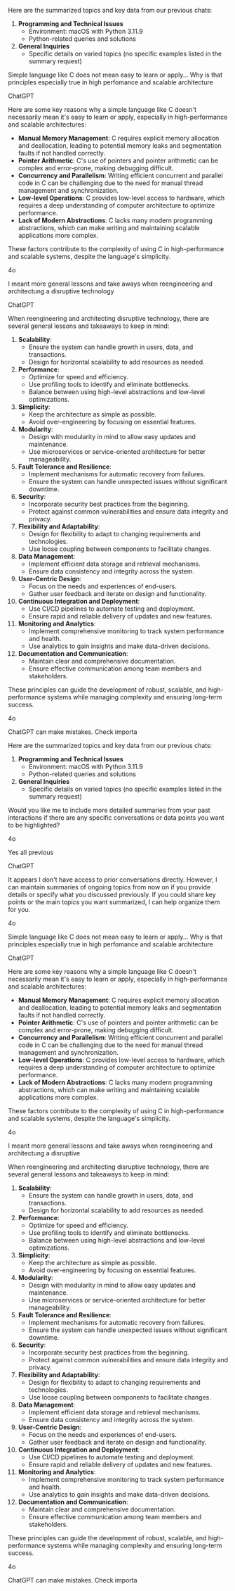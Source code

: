 Here are the summarized topics and key data from our previous chats:

1. **Programming and Technical Issues**
    - Environment: macOS with Python 3.11.9
    - Python-related queries and solutions
2. **General Inquiries**
    - Specific details on varied topics (no specific examples listed in the summary request)

Simple language like C does not mean easy to learn or apply... Why is that principles especially true in high perfomance and scalable architecture

ChatGPT

Here are some key reasons why a simple language like C doesn't necessarily mean it's easy to learn or apply, especially in high-performance and scalable architectures:

- **Manual Memory Management**: C requires explicit memory allocation and deallocation, leading to potential memory leaks and segmentation faults if not handled correctly.
- **Pointer Arithmetic**: C's use of pointers and pointer arithmetic can be complex and error-prone, making debugging difficult.
- **Concurrency and Parallelism**: Writing efficient concurrent and parallel code in C can be challenging due to the need for manual thread management and synchronization.
- **Low-level Operations**: C provides low-level access to hardware, which requires a deep understanding of computer architecture to optimize performance.
- **Lack of Modern Abstractions**: C lacks many modern programming abstractions, which can make writing and maintaining scalable applications more complex.

These factors contribute to the complexity of using C in high-performance and scalable systems, despite the language's simplicity.

4o

I meant more general lessons and take aways when reengineering and architectung a disruptive technology

ChatGPT

When reengineering and architecting disruptive technology, there are several general lessons and takeaways to keep in mind:

1. **Scalability**:
    - Ensure the system can handle growth in users, data, and transactions.
    - Design for horizontal scalability to add resources as needed.
2. **Performance**:
    - Optimize for speed and efficiency.
    - Use profiling tools to identify and eliminate bottlenecks.
    - Balance between using high-level abstractions and low-level optimizations.
3. **Simplicity**:
    - Keep the architecture as simple as possible.
    - Avoid over-engineering by focusing on essential features.
4. **Modularity**:
    - Design with modularity in mind to allow easy updates and maintenance.
    - Use microservices or service-oriented architecture for better manageability.
5. **Fault Tolerance and Resilience**:
    - Implement mechanisms for automatic recovery from failures.
    - Ensure the system can handle unexpected issues without significant downtime.
6. **Security**:
    - Incorporate security best practices from the beginning.
    - Protect against common vulnerabilities and ensure data integrity and privacy.
7. **Flexibility and Adaptability**:
    - Design for flexibility to adapt to changing requirements and technologies.
    - Use loose coupling between components to facilitate changes.
8. **Data Management**:
    - Implement efficient data storage and retrieval mechanisms.
    - Ensure data consistency and integrity across the system.
9. **User-Centric Design**:
    - Focus on the needs and experiences of end-users.
    - Gather user feedback and iterate on design and functionality.
10. **Continuous Integration and Deployment**:
    - Use CI/CD pipelines to automate testing and deployment.
    - Ensure rapid and reliable delivery of updates and new features.
11. **Monitoring and Analytics**:
    - Implement comprehensive monitoring to track system performance and health.
    - Use analytics to gain insights and make data-driven decisions.
12. **Documentation and Communication**:
    - Maintain clear and comprehensive documentation.
    - Ensure effective communication among team members and stakeholders.

These principles can guide the development of robust, scalable, and high-performance systems while managing complexity and ensuring long-term success.

4o

ChatGPT can make mistakes. Check importa

Here are the summarized topics and key data from our previous chats:

1. **Programming and Technical Issues**
    - Environment: macOS with Python 3.11.9
    - Python-related queries and solutions
2. **General Inquiries**
    - Specific details on varied topics (no specific examples listed in the summary request)

Would you like me to include more detailed summaries from your past interactions if there are any specific conversations or data points you want to be highlighted?

4o

Yes all previous

ChatGPT

It appears I don't have access to prior conversations directly. However, I can maintain summaries of ongoing topics from now on if you provide details or specify what you discussed previously. If you could share key points or the main topics you want summarized, I can help organize them for you.

4o

Simple language like C does not mean easy to learn or apply... Why is that principles especially true in high perfomance and scalable architecture

ChatGPT

Here are some key reasons why a simple language like C doesn't necessarily mean it's easy to learn or apply, especially in high-performance and scalable architectures:

- **Manual Memory Management**: C requires explicit memory allocation and deallocation, leading to potential memory leaks and segmentation faults if not handled correctly.
- **Pointer Arithmetic**: C's use of pointers and pointer arithmetic can be complex and error-prone, making debugging difficult.
- **Concurrency and Parallelism**: Writing efficient concurrent and parallel code in C can be challenging due to the need for manual thread management and synchronization.
- **Low-level Operations**: C provides low-level access to hardware, which requires a deep understanding of computer architecture to optimize performance.
- **Lack of Modern Abstractions**: C lacks many modern programming abstractions, which can make writing and maintaining scalable applications more complex.

These factors contribute to the complexity of using C in high-performance and scalable systems, despite the language's simplicity.

4o

I meant more general lessons and take aways when reengineering and architectung a disruptive

When reengineering and architecting disruptive technology, there are several general lessons and takeaways to keep in mind:

1. **Scalability**:
    - Ensure the system can handle growth in users, data, and transactions.
    - Design for horizontal scalability to add resources as needed.
2. **Performance**:
    - Optimize for speed and efficiency.
    - Use profiling tools to identify and eliminate bottlenecks.
    - Balance between using high-level abstractions and low-level optimizations.
3. **Simplicity**:
    - Keep the architecture as simple as possible.
    - Avoid over-engineering by focusing on essential features.
4. **Modularity**:
    - Design with modularity in mind to allow easy updates and maintenance.
    - Use microservices or service-oriented architecture for better manageability.
5. **Fault Tolerance and Resilience**:
    - Implement mechanisms for automatic recovery from failures.
    - Ensure the system can handle unexpected issues without significant downtime.
6. **Security**:
    - Incorporate security best practices from the beginning.
    - Protect against common vulnerabilities and ensure data integrity and privacy.
7. **Flexibility and Adaptability**:
    - Design for flexibility to adapt to changing requirements and technologies.
    - Use loose coupling between components to facilitate changes.
8. **Data Management**:
    - Implement efficient data storage and retrieval mechanisms.
    - Ensure data consistency and integrity across the system.
9. **User-Centric Design**:
    - Focus on the needs and experiences of end-users.
    - Gather user feedback and iterate on design and functionality.
10. **Continuous Integration and Deployment**:
    - Use CI/CD pipelines to automate testing and deployment.
    - Ensure rapid and reliable delivery of updates and new features.
11. **Monitoring and Analytics**:
    - Implement comprehensive monitoring to track system performance and health.
    - Use analytics to gain insights and make data-driven decisions.
12. **Documentation and Communication**:
    - Maintain clear and comprehensive documentation.
    - Ensure effective communication among team members and stakeholders.

These principles can guide the development of robust, scalable, and high-performance systems while managing complexity and ensuring long-term success.

4o

ChatGPT can make mistakes. Check importa